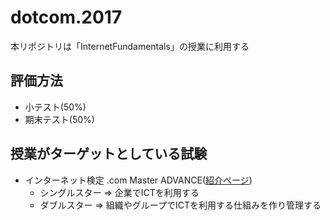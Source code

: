 # dotcom.2017

本リポジトリは「InternetFundamentals」の授業に利用する  

## 評価方法
 - 小テスト(50%)
 - 期末テスト(50%)

## 授業がターゲットとしている試験
- インターネット検定 .com Master ADVANCE(<a href="http://www.ntt.com/business/services/application/content-video-delivery/com-master.html" target="_blank">紹介ページ</a>)
    - シングルスター => 企業でICTを利用する
    - ダブルスター => 組織やグループでICTを利用する仕組みを作り管理する
